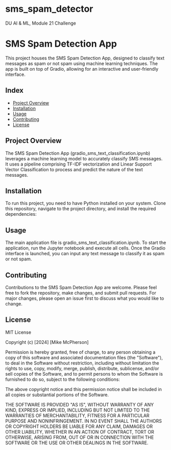 # sms_spam_detector
DU AI &amp; ML, Module 21 Challenge
# SMS Spam Detection App
This project houses the SMS Spam Detection App, designed to classify text messages as spam or not spam using machine learning techniques. The app is built on top of Gradio, allowing for an interactive and user-friendly interface.

## Index
- [Project Overview](#project-overview)
- [Installation](#installation)
- [Usage](#usage)
- [Contributing](#contributing)
- [License](#license)

## Project Overview
The SMS Spam Detection App (gradio_sms_text_classification.ipynb) leverages a machine learning model to accurately classify SMS messages. It uses a pipeline comprising TF-IDF vectorization and Linear Support Vector Classification to process and predict the nature of the text messages.

## Installation
To run this project, you need to have Python installed on your system. Clone this repository, navigate to the project directory, and install the required dependencies:

## Usage
The main application file is gradio_sms_text_classification.ipynb. To start the application, run the Jupyter notebook and execute all cells. Once the Gradio interface is launched, you can input any text message to classify it as spam or not spam.

## Contributing
Contributions to the SMS Spam Detection App are welcome. Please feel free to fork the repository, make changes, and submit pull requests. For major changes, please open an issue first to discuss what you would like to change.

## License
MIT License

Copyright (c) [2024] [Mike McPherson]

Permission is hereby granted, free of charge, to any person obtaining a copy
of this software and associated documentation files (the "Software"), to deal
in the Software without restriction, including without limitation the rights
to use, copy, modify, merge, publish, distribute, sublicense, and/or sell
copies of the Software, and to permit persons to whom the Software is
furnished to do so, subject to the following conditions:

The above copyright notice and this permission notice shall be included in all
copies or substantial portions of the Software.

THE SOFTWARE IS PROVIDED "AS IS", WITHOUT WARRANTY OF ANY KIND, EXPRESS OR
IMPLIED, INCLUDING BUT NOT LIMITED TO THE WARRANTIES OF MERCHANTABILITY,
FITNESS FOR A PARTICULAR PURPOSE AND NONINFRINGEMENT. IN NO EVENT SHALL THE
AUTHORS OR COPYRIGHT HOLDERS BE LIABLE FOR ANY CLAIM, DAMAGES OR OTHER
LIABILITY, WHETHER IN AN ACTION OF CONTRACT, TORT OR OTHERWISE, ARISING FROM,
OUT OF OR IN CONNECTION WITH THE SOFTWARE OR THE USE OR OTHER DEALINGS IN THE
SOFTWARE.
